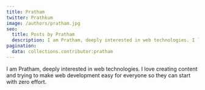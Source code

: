 ```yaml
---
title: Pratham
twitter: Prathkum
image: /authors/pratham.jpg
seo:
  title: Posts by Pratham
  description: I am Pratham, deeply interested in web technologies. I love creating content and trying to make web development easy for everyone so they can start with zero effort.
pagination:
  data: collections.contributor:pratham
---
```


I am Pratham, deeply interested in web technologies. I love creating content and trying to make web development easy for everyone so they can start with zero effort.
